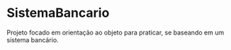 # SistemaBancario
Projeto focado em orientação ao objeto para praticar, se baseando em um sistema bancário.
